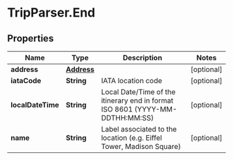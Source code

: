 # TripParser.End

## Properties

Name | Type | Description | Notes
------------ | ------------- | ------------- | -------------
**address** | [**Address**](Address.md) |  | [optional] 
**iataCode** | **String** | IATA location code | [optional] 
**localDateTime** | **String** | Local Date/Time of the itinerary end in format ISO 8601 (YYYY-MM-DDTHH:MM:SS) | [optional] 
**name** | **String** | Label associated to the location (e.g. Eiffel Tower, Madison Square) | [optional] 


